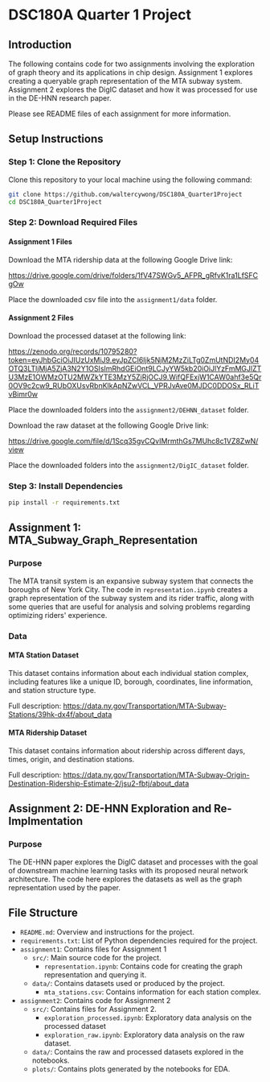 # DSC180A Quarter 1 Project

## Introduction

The following contains code for two assignments involving the exploration of graph theory and its applications in chip design. Assignment 1 explores creating a queryable graph representation of the MTA subway system. Assignment 2 explores the DigIC dataset and how it was processed for use in the DE-HNN research paper.

Please see README files of each assignment for more information.

## Setup Instructions

### Step 1: Clone the Repository

Clone this repository to your local machine using the following command:

```bash
git clone https://github.com/waltercywong/DSC180A_Quarter1Project
cd DSC180A_Quarter1Project
```

### Step 2: Download Required Files

#### Assignment 1 Files

Download the MTA ridership data at the following Google Drive link:

https://drive.google.com/drive/folders/1fV47SWGv5_AFPR_gRfvK1ra1LfSFCgOw

Place the downloaded csv file into the `assignment1/data` folder.

#### Assignment 2 Files

Download the processed dataset at the following link:

https://zenodo.org/records/10795280?token=eyJhbGciOiJIUzUxMiJ9.eyJpZCI6Ijk5NjM2MzZiLTg0ZmUtNDI2My04OTQ3LTljMjA5ZjA3N2Y1OSIsImRhdGEiOnt9LCJyYW5kb20iOiJlYzFmMGJlZTU3MzE1OWMzOTU2MWZkYTE3MzY5ZjRjOCJ9.WifQFExjW1CAW0ahf3e5Qr0OV9c2cw9_RUbOXUsvRbnKlkApNZwVCL_VPRJvAve0MJDC0DDOSx_RLiTvBimr0w

Place the downloaded folders into the `assignment2/DEHNN_dataset` folder.

Download the raw dataset at the following Google Drive link:

https://drive.google.com/file/d/1Scq35gvCQvIMrmthGs7MUhc8c1VZ8ZwN/view

Place the downloaded folders into the `assignment2/DigIC_dataset` folder.

### Step 3: Install Dependencies

```bash
pip install -r requirements.txt
```

## Assignment 1: MTA_Subway_Graph_Representation

### Purpose

The MTA transit system is an expansive subway system that connects the boroughs of New York City. The code in `representation.ipynb` creates a graph representation of the subway system and its rider traffic, along with some queries that are useful for analysis and solving problems regarding optimizing riders' experience.

### Data

#### MTA Station Dataset

This dataset contains information about each individual station complex, including features like a unique ID, borough, coordinates, line information, and station structure type.

Full description: https://data.ny.gov/Transportation/MTA-Subway-Stations/39hk-dx4f/about_data

#### MTA Ridership Dataset

This dataset contains information about ridership across different days, times, origin, and destination stations.

Full description: https://data.ny.gov/Transportation/MTA-Subway-Origin-Destination-Ridership-Estimate-2/jsu2-fbtj/about_data

## Assignment 2: DE-HNN Exploration and Re-Implmentation

### Purpose

The DE-HNN paper explores the DigIC dataset and processes with the goal of 
downstream machine learning tasks with its proposed neural network architecture. 
The code here explores the datasets as well as the graph representation used by 
the paper.

## File Structure

- `README.md`: Overview and instructions for the project.
- `requirements.txt`: List of Python dependencies required for the project.
- `assignment1`: Contains files for Assignment 1
    - `src/`: Main source code for the project.
        - `representation.ipynb`: Contains code for creating the graph representation and querying it.
    - `data/`: Contains datasets used or produced by the project.
        - `mta_stations.csv`: Contains information for each station complex.
- `assignment2`: Contains code for Assignment 2
    - `src/`: Contains files for Assignment 2.
        - `exploration_processed.ipynb`: Exploratory data analysis on the processed dataset
        - `exploration_raw.ipynb`: Exploratory data analysis on the raw dataset.
    - `data/`: Contains the raw and processed datasets explored in the notebooks.
    - `plots/`: Contains plots generated by the notebooks for EDA.
